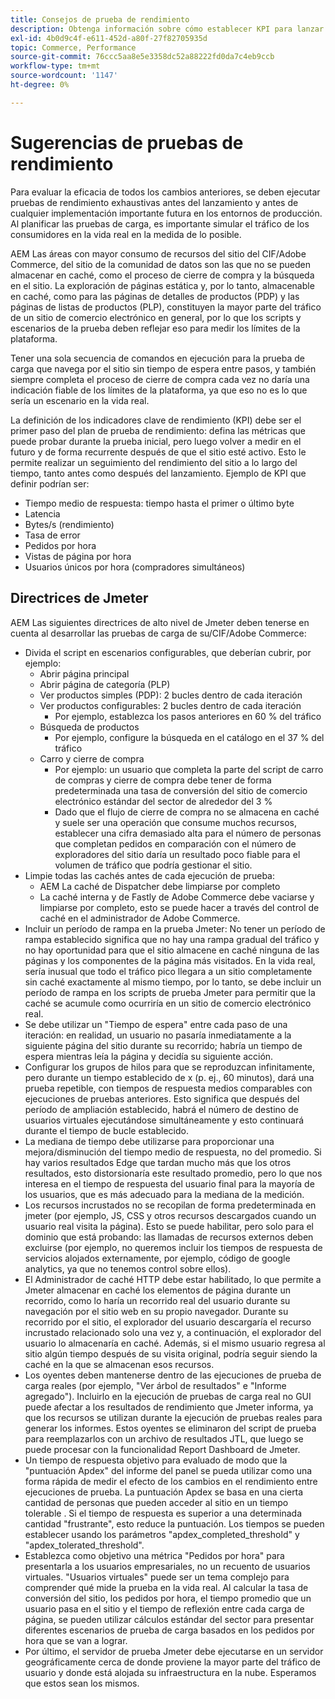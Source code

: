 ```yaml
---
title: Consejos de prueba de rendimiento
description: Obtenga información sobre cómo establecer KPI para lanzar su solución de Adobe Commerce y Adobe Experience Manager.
exl-id: 4b0d9c4f-e611-452d-a80f-27f82705935d
topic: Commerce, Performance
source-git-commit: 76ccc5aa8e5e3358dc52a88222fd0da7c4eb9ccb
workflow-type: tm+mt
source-wordcount: '1147'
ht-degree: 0%

---
```


# Sugerencias de pruebas de rendimiento

Para evaluar la eficacia de todos los cambios anteriores, se deben ejecutar pruebas de rendimiento exhaustivas antes del lanzamiento y antes de cualquier implementación importante futura en los entornos de producción. Al planificar las pruebas de carga, es importante simular el tráfico de los consumidores en la vida real en la medida de lo posible.

AEM Las áreas con mayor consumo de recursos del sitio del CIF/Adobe Commerce, del sitio de la comunidad de datos son las que no se pueden almacenar en caché, como el proceso de cierre de compra y la búsqueda en el sitio. La exploración de páginas estática y, por lo tanto, almacenable en caché, como para las páginas de detalles de productos (PDP) y las páginas de listas de productos (PLP), constituyen la mayor parte del tráfico de un sitio de comercio electrónico en general, por lo que los scripts y escenarios de la prueba deben reflejar eso para medir los límites de la plataforma.

Tener una sola secuencia de comandos en ejecución para la prueba de carga que navega por el sitio sin tiempo de espera entre pasos, y también siempre completa el proceso de cierre de compra cada vez no daría una indicación fiable de los límites de la plataforma, ya que eso no es lo que sería un escenario en la vida real.

La definición de los indicadores clave de rendimiento (KPI) debe ser el primer paso del plan de prueba de rendimiento: defina las métricas que puede probar durante la prueba inicial, pero luego volver a medir en el futuro y de forma recurrente después de que el sitio esté activo. Esto le permite realizar un seguimiento del rendimiento del sitio a lo largo del tiempo, tanto antes como después del lanzamiento. Ejemplo de KPI que definir podrían ser:

- Tiempo medio de respuesta: tiempo hasta el primer o último byte
- Latencia
- Bytes/s (rendimiento)
- Tasa de error
- Pedidos por hora
- Vistas de página por hora
- Usuarios únicos por hora (compradores simultáneos)

## Directrices de Jmeter

AEM Las siguientes directrices de alto nivel de Jmeter deben tenerse en cuenta al desarrollar las pruebas de carga de su/CIF/Adobe Commerce:

- Divida el script en escenarios configurables, que deberían cubrir, por ejemplo:
   - Abrir página principal
   - Abrir página de categoría (PLP)
   - Ver productos simples (PDP): 2 bucles dentro de cada iteración
   - Ver productos configurables: 2 bucles dentro de cada iteración
      - Por ejemplo, establezca los pasos anteriores en 60 % del tráfico
   - Búsqueda de productos
      - Por ejemplo, configure la búsqueda en el catálogo en el 37 % del tráfico
   - Carro y cierre de compra
      - Por ejemplo: un usuario que completa la parte del script de carro de compras y cierre de compra debe tener de forma predeterminada una tasa de conversión del sitio de comercio electrónico estándar del sector de alrededor del 3 %
      - Dado que el flujo de cierre de compra no se almacena en caché y suele ser una operación que consume muchos recursos, establecer una cifra demasiado alta para el número de personas que completan pedidos en comparación con el número de exploradores del sitio daría un resultado poco fiable para el volumen de tráfico que podría gestionar el sitio.
- Limpie todas las cachés antes de cada ejecución de prueba:
   - AEM La caché de Dispatcher debe limpiarse por completo
   - La caché interna y de Fastly de Adobe Commerce debe vaciarse y limpiarse por completo, esto se puede hacer a través del control de caché en el administrador de Adobe Commerce.
- Incluir un período de rampa en la prueba Jmeter: No tener un período de rampa establecido significa que no hay una rampa gradual del tráfico y no hay oportunidad para que el sitio almacene en caché ninguna de las páginas y los componentes de la página más visitados. En la vida real, sería inusual que todo el tráfico pico llegara a un sitio completamente sin caché exactamente al mismo tiempo, por lo tanto, se debe incluir un período de rampa en los scripts de prueba Jmeter para permitir que la caché se acumule como ocurriría en un sitio de comercio electrónico real.
- Se debe utilizar un &quot;Tiempo de espera&quot; entre cada paso de una iteración: en realidad, un usuario no pasaría inmediatamente a la siguiente página del sitio durante su recorrido; habría un tiempo de espera mientras leía la página y decidía su siguiente acción.
- Configurar los grupos de hilos para que se reproduzcan infinitamente, pero durante un tiempo establecido de x (p. ej., 60 minutos), dará una prueba repetible, con tiempos de respuesta medios comparables con ejecuciones de pruebas anteriores. Esto significa que después del período de ampliación establecido, habrá el número de destino de usuarios virtuales ejecutándose simultáneamente y esto continuará durante el tiempo de bucle establecido.
- La mediana de tiempo debe utilizarse para proporcionar una mejora/disminución del tiempo medio de respuesta, no del promedio. Si hay varios resultados Edge que tardan mucho más que los otros resultados, esto distorsionaría este resultado promedio, pero lo que nos interesa en el tiempo de respuesta del usuario final para la mayoría de los usuarios, que es más adecuado para la mediana de la medición.
- Los recursos incrustados no se recopilan de forma predeterminada en jmeter (por ejemplo, JS, CSS y otros recursos descargados cuando un usuario real visita la página). Esto se puede habilitar, pero solo para el dominio que está probando: las llamadas de recursos externos deben excluirse (por ejemplo, no queremos incluir los tiempos de respuesta de servicios alojados externamente, por ejemplo, código de google analytics, ya que no tenemos control sobre ellos).
- El Administrador de caché HTTP debe estar habilitado, lo que permite a Jmeter almacenar en caché los elementos de página durante un recorrido, como lo haría un recorrido real del usuario durante su navegación por el sitio web en su propio navegador. Durante su recorrido por el sitio, el explorador del usuario descargaría el recurso incrustado relacionado solo una vez y, a continuación, el explorador del usuario lo almacenaría en caché. Además, si el mismo usuario regresa al sitio algún tiempo después de su visita original, podría seguir siendo la caché en la que se almacenan esos recursos.
- Los oyentes deben mantenerse dentro de las ejecuciones de prueba de carga reales (por ejemplo, &quot;Ver árbol de resultados&quot; e &quot;Informe agregado&quot;). Incluirlo en la ejecución de pruebas de carga real no GUI puede afectar a los resultados de rendimiento que Jmeter informa, ya que los recursos se utilizan durante la ejecución de pruebas reales para generar los informes. Estos oyentes se eliminaron del script de prueba para reemplazarlos con un archivo de resultados JTL, que luego se puede procesar con la funcionalidad Report Dashboard de Jmeter.
- Un tiempo de respuesta objetivo para evaluado de modo que la &quot;puntuación Apdex&quot; del informe del panel se pueda utilizar como una forma rápida de medir el efecto de los cambios en el rendimiento entre ejecuciones de prueba. La puntuación Apdex se basa en una cierta cantidad de personas que pueden acceder al sitio en un tiempo tolerable . Si el tiempo de respuesta es superior a una determinada cantidad &quot;frustrante&quot;, esto reduce la puntuación. Los tiempos se pueden establecer usando los parámetros &quot;apdex_completed_threshold&quot; y &quot;apdex_tolerated_threshold&quot;.
- Establezca como objetivo una métrica &quot;Pedidos por hora&quot; para presentarla a los usuarios empresariales, no un recuento de usuarios virtuales. &quot;Usuarios virtuales&quot; puede ser un tema complejo para comprender qué mide la prueba en la vida real. Al calcular la tasa de conversión del sitio, los pedidos por hora, el tiempo promedio que un usuario pasa en el sitio y el tiempo de reflexión entre cada carga de página, se pueden utilizar cálculos estándar del sector para presentar diferentes escenarios de prueba de carga basados en los pedidos por hora que se van a lograr.
- Por último, el servidor de prueba Jmeter debe ejecutarse en un servidor geográficamente cerca de donde proviene la mayor parte del tráfico de usuario y donde está alojada su infraestructura en la nube. Esperamos que estos sean los mismos.
